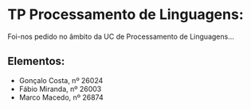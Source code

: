 # TP Processamento de Linguagens:

Foi-nos pedido no âmbito da UC de Processamento de Linguagens...



## Elementos:

- Gonçalo Costa, nº 26024
- Fábio Miranda, nº 26003
- Marco Macedo, nº 26874
